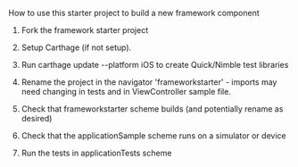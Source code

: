 How to use this starter project to build a new framework component 

1) Fork the framework starter project 

2) Setup Carthage (if not setup). 

3) Run carthage update --platform iOS to create Quick/Nimble test libraries 

4) Rename the project in the navigator 'frameworkstarter' - imports may need changing in tests and in ViewController sample file. 

5) Check that frameworkstarter scheme builds (and potentially rename as desired) 

6) Check that the applicationSample scheme runs on a simulator or device 

7) Run the tests in applicationTests scheme

